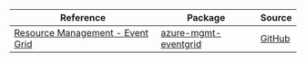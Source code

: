 | Reference | Package | Source |
|---|---|---|
|[Resource Management - Event Grid](mgmt-eventgrid-readme.md)|[azure-mgmt-eventgrid](https://pypi.org/project/azure-mgmt-eventgrid)|[GitHub](https://github.com/Azure/azure-sdk-for-python/blob/main/sdk/eventgrid/azure-mgmt-eventgrid)|
